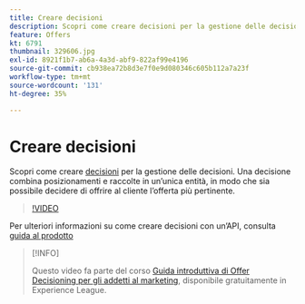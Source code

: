 ```yaml
---
title: Creare decisioni
description: Scopri come creare decisioni per la gestione delle decisioni. Una decisione combina posizionamenti e raccolte in un’unica entità, in modo che sia possibile decidere di offrire al cliente l’offerta più pertinente.
feature: Offers
kt: 6791
thumbnail: 329606.jpg
exl-id: 8921f1b7-ab6a-4a3d-abf9-822af99e4196
source-git-commit: cb938ea72b8d3e7f0e9d080346c605b112a7a23f
workflow-type: tm+mt
source-wordcount: '131'
ht-degree: 35%

---
```


# Creare decisioni

Scopri come creare [decisioni](https://experienceleague.adobe.com/docs/journey-optimizer/using/offer-decisioniong/create-manage-activities/create-offer-activities.html?lang=it) per la gestione delle decisioni. Una decisione combina posizionamenti e raccolte in un’unica entità, in modo che sia possibile decidere di offrire al cliente l’offerta più pertinente.

>[!VIDEO](https://video.tv.adobe.com/v/329606?quality=12&learn=on)

Per ulteriori informazioni su come creare decisioni con un’API, consulta [guida al prodotto](https://experienceleague.adobe.com/docs/journey-optimizer/using/offer-decisioniong/api-reference/activities-api/create.html?lang=it)

>[!INFO]
>
> Questo video fa parte del corso [Guida introduttiva di Offer Decisioning per gli addetti al marketing](https://experienceleague.adobe.com/?recommended=ExperiencePlatform-U-1-2020.1.offerdecisioning), disponibile gratuitamente in Experience League.
